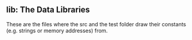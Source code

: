 ## lib: The Data Libraries ##

These are the files where the src and the test folder draw their constants (e.g. strings or memory addresses) from.
